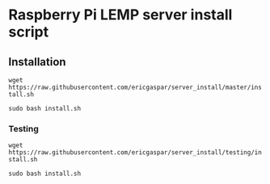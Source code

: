 # Raspberry Pi LEMP server install script

## Installation

`wget https://raw.githubusercontent.com/ericgaspar/server_install/master/install.sh`

`sudo bash install.sh`

### Testing

`wget https://raw.githubusercontent.com/ericgaspar/server_install/testing/install.sh`

`sudo bash install.sh`